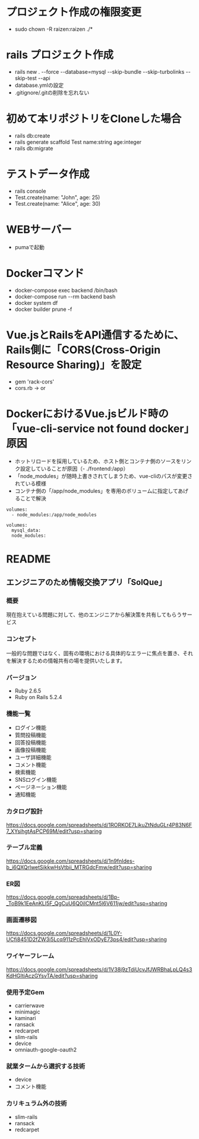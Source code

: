   # プロジェクト作成の権限変更
 - sudo chown -R raizen:raizen ./*

 # rails プロジェクト作成
 - rails new . --force --database=mysql   --skip-bundle --skip-turbolinks --skip-test --api
 - database.ymlの設定
 - .gitignore/.gitの削除を忘れない

 # 初めて本リポジトリをCloneした場合
  - rails db:create
  - rails generate scaffold Test name:string age:integer
  - rails db:migrate


# テストデータ作成
 - rails console
 - Test.create(name: "John", age: 25)
 - Test.create(name: "Alice", age: 30)

# WEBサーバー
- pumaで起動

# Dockerコマンド
 - docker-compose exec backend /bin/bash
 - docker-compose run --rm backend bash
 - docker system df
 - docker builder prune -f

# Vue.jsとRailsをAPI通信するために、Rails側に「CORS(Cross-Origin Resource Sharing)」を設定
 - gem 'rack-cors'
 - cors.rb → or

# DockerにおけるVue.jsビルド時の「vue-cli-service not found docker」原因
- ホットリロードを採用しているため、ホスト側とコンテナ側のソースをリンク設定していることが原因（- ./frontend:/app）
- 「node_modules」が随時上書きされてしまうため、vue-cliのパスが変更されている模様
- コンテナ側の「/app/node_modules」を専用のボリュームに指定してあげることで解決
```
volumes:
  - node_modules:/app/node_modules

volumes:
  mysql_data:
  node_modules:
```

# README
## エンジニアのため情報交換アプリ「SolQue」
### 概要
現在抱えている問題に対して、他のエンジニアから解決策を共有してもらうサービス
### コンセプト
一般的な問題ではなく、固有の環境における具体的なエラーに焦点を置き、それを解決するための情報共有の場を提供いたします。

### バージョン
- Ruby 2.6.5
- Ruby on Rails 5.2.4

### 機能一覧
- ログイン機能
- 質問投稿機能
- 回答投稿機能
- 画像投稿機能
- ユーザ詳細機能
- コメント機能
- 検索機能
- SNSログイン機能
- ページネーション機能
- 通知機能




### カタログ設計
https://docs.google.com/spreadsheets/d/1RORKOE7LjkuZtNduGLr4P83N6F7_XYsihgtAsPCP69M/edit?usp=sharing
### テーブル定義
https://docs.google.com/spreadsheets/d/1n9fnIdes-b_i6QXQrlwetSikkwHsVtbii_MTRGdcFmw/edit?usp=sharing
### ER図
https://docs.google.com/spreadsheets/d/1Bp-_ToB9k1EeAnKLl5F_QgCuU6Q0iICMnt5l6V611jw/edit?usp=sharing
### 画面遷移図
https://docs.google.com/spreadsheets/d/1L0Y-UCfi8451D2fZW3i5Lcq911zPcEhlVxODyE73ps4/edit?usp=sharing
### ワイヤーフレーム
https://docs.google.com/spreadsheets/d/1V38j9zTdiUcvJfJWRBhaLpLQ4s3KdHGItiAczGYsvTA/edit?usp=sharing

### 使用予定Gem
- carrierwave
- minimagic
- kaminari
- ransack
- redcarpet
- slim-rails
- device
- omniauth-google-oauth2

### 就業タームから選択する技術
- device
- コメント機能

### カリキュラム外の技術
- slim-rails
- ransack
- redcarpet
